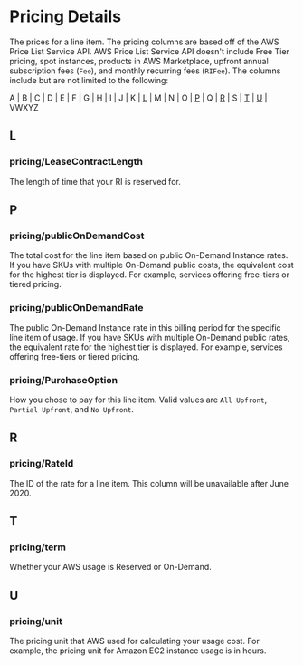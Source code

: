 # Pricing Details<a name="pricing-columns"></a>

The prices for a line item\. The pricing columns are based off of the AWS Price List Service API\. AWS Price List Service API doesn't include Free Tier pricing, spot instances, products in AWS Marketplace, upfront annual subscription fees \(`Fee`\), and monthly recurring fees \(`RIFee`\)\. The columns include but are not limited to the following:

 A \| B \| C \| D \| E \| F \| G \| H \| I \| J \| K \| [L](#pr-L) \| M \| N \| O \| [P](#pr-P) \| Q \| [R](#pr-R) \| S \| [T](#pr-T) \| [U](#pr-U) \| VWXYZ 

## L<a name="pricing-details-L"></a>

### pricing/LeaseContractLength<a name="pricing-details-L-LeaseContractLength"></a>

The length of time that your RI is reserved for\.

## P<a name="pricing-details-P"></a>

### pricing/publicOnDemandCost<a name="pricing-details-P-publicOnDemandCost"></a>

The total cost for the line item based on public On\-Demand Instance rates\. If you have SKUs with multiple On\-Demand public costs, the equivalent cost for the highest tier is displayed\. For example, services offering free\-tiers or tiered pricing\.

### pricing/publicOnDemandRate<a name="pricing-details-P-publicOnDemandRate"></a>

The public On\-Demand Instance rate in this billing period for the specific line item of usage\. If you have SKUs with multiple On\-Demand public rates, the equivalent rate for the highest tier is displayed\. For example, services offering free\-tiers or tiered pricing\.

### pricing/PurchaseOption<a name="pricing-details-P-PurchaseOption"></a>

How you chose to pay for this line item\. Valid values are `All Upfront`, `Partial Upfront`, and `No Upfront`\.

## R<a name="pricing-details-R"></a>

### pricing/RateId<a name="pricing-details-R-RateId"></a>

The ID of the rate for a line item\. This column will be unavailable after June 2020\.

## T<a name="pricing-details-T"></a>

### pricing/term<a name="pricing-details-T-term"></a>

Whether your AWS usage is Reserved or On\-Demand\.

## U<a name="pricing-details-U"></a>

### pricing/unit<a name="pricing-details-U-unit"></a>

The pricing unit that AWS used for calculating your usage cost\. For example, the pricing unit for Amazon EC2 instance usage is in hours\.